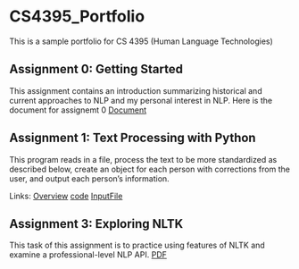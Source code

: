 # CS4395_Portfolio
This is a sample portfolio for CS 4395 (Human Language Technologies) 


## Assignment 0: Getting Started
This assignment contains an introduction summarizing historical and current approaches to NLP and my personal interest in NLP.
Here is the document for assignemt 0 [Document](Overview_of_NLP.pdf)

## Assignment 1: Text Processing with Python
This program reads in a file, process the text to be more standardized as described below, create an object for each person with corrections from the user, and output each person’s information.

Links: [Overview](overview.txt) [code](Homework1_nxw180009.py) [InputFile](data.csv)


## Assignment 3: Exploring NLTK
This task of this assignment is to practice using features of NLTK and examine a professional-level NLP API. 
[PDF](Assignment3.pdf)
